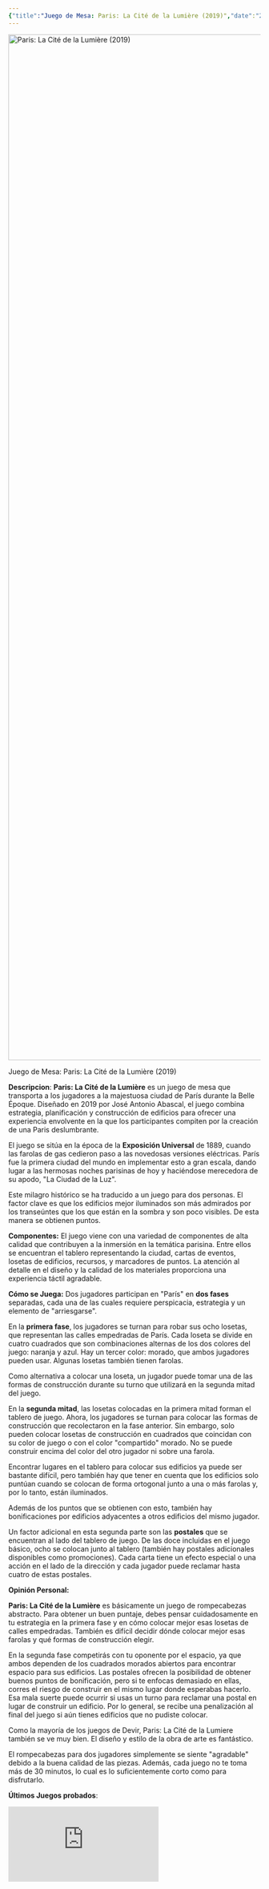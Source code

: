 ```yaml
---
{"title":"Juego de Mesa: Paris: La Cité de la Lumière (2019)","date":"2024-03-07","tags":["board-games"],"category":["[[Board games]]"],"dg-publish":true,"permalink":"/notes/paris-la-cite-de-la-lumiere-2019/","dgPassFrontmatter":true,"noteIcon":"default","created":"2025-03-14T13:22:17.926-05:00","updated":"2025-03-20T17:54:31.263-05:00"}
---
```



<a data-flickr-embed="true" href="https://www.flickr.com/photos/200241935@N06/53573589110/" title="Paris: La Cité de la Lumière (2019)"><img src="https://live.staticflickr.com/65535/53573589110_0197663dfc_k.jpg" width="2048" height="2048" alt="Paris: La Cité de la Lumière (2019)"/></a><script async src="//embedr.flickr.com/assets/client-code.js" charset="utf-8"></script>

Juego de Mesa: Paris: La Cité de la Lumière (2019)


**Descripcion**: **Paris: La Cité de la Lumière** es un juego de mesa que transporta a los jugadores a la majestuosa ciudad de París durante la Belle Époque. Diseñado en 2019 por José Antonio Abascal, el juego combina estrategia, planificación y construcción de edificios para ofrecer una experiencia envolvente en la que los participantes compiten por la creación de una Paris deslumbrante.

El juego se sitúa en la época de la **Exposición Universal** de 1889, cuando las farolas de gas cedieron paso a las novedosas versiones eléctricas. París fue la primera ciudad del mundo en implementar esto a gran escala, dando lugar a las hermosas noches parisinas de hoy y haciéndose merecedora de su apodo, "La Ciudad de la Luz".

Este milagro histórico se ha traducido a un juego para dos personas. El factor clave es que los edificios mejor iluminados son más admirados por los transeúntes que los que están en la sombra y son poco visibles. De esta manera se obtienen puntos.

**Componentes:** El juego viene con una variedad de componentes de alta calidad que contribuyen a la inmersión en la temática parisina. Entre ellos se encuentran el tablero representando la ciudad, cartas de eventos, losetas de edificios, recursos, y marcadores de puntos. La atención al detalle en el diseño y la calidad de los materiales proporciona una experiencia táctil agradable.

**Cómo se Juega:** Dos jugadores participan en "París" en **dos fases** separadas, cada una de las cuales requiere perspicacia, estrategia y un elemento de "arriesgarse".

En la **primera fase**, los jugadores se turnan para robar sus ocho losetas, que representan las calles empedradas de París. Cada loseta se divide en cuatro cuadrados que son combinaciones alternas de los dos colores del juego: naranja y azul. Hay un tercer color: morado, que ambos jugadores pueden usar. Algunas losetas también tienen farolas.

Como alternativa a colocar una loseta, un jugador puede tomar una de las formas de construcción durante su turno que utilizará en la segunda mitad del juego.

En la **segunda mitad**, las losetas colocadas en la primera mitad forman el tablero de juego. Ahora, los jugadores se turnan para colocar las formas de construcción que recolectaron en la fase anterior. Sin embargo, solo pueden colocar losetas de construcción en cuadrados que coincidan con su color de juego o con el color "compartido" morado. No se puede construir encima del color del otro jugador ni sobre una farola.

Encontrar lugares en el tablero para colocar sus edificios ya puede ser bastante difícil, pero también hay que tener en cuenta que los edificios solo puntúan cuando se colocan de forma ortogonal junto a una o más farolas y, por lo tanto, están iluminados.

Además de los puntos que se obtienen con esto, también hay bonificaciones por edificios adyacentes a otros edificios del mismo jugador.

Un factor adicional en esta segunda parte son las **postales** que se encuentran al lado del tablero de juego. De las doce incluidas en el juego básico, ocho se colocan junto al tablero (también hay postales adicionales disponibles como promociones). Cada carta tiene un efecto especial o una acción en el lado de la dirección y cada jugador puede reclamar hasta cuatro de estas postales.

**Opinión Personal:**

**Paris: La Cité de la Lumière** es básicamente un juego de rompecabezas abstracto. Para obtener un buen puntaje, debes pensar cuidadosamente en tu estrategia en la primera fase y en cómo colocar mejor esas losetas de calles empedradas. También es difícil decidir dónde colocar mejor esas farolas y qué formas de construcción elegir.

En la segunda fase competirás con tu oponente por el espacio, ya que ambos dependen de los cuadrados morados abiertos para encontrar espacio para sus edificios. Las postales ofrecen la posibilidad de obtener buenos puntos de bonificación, pero si te enfocas demasiado en ellas, corres el riesgo de construir en el mismo lugar donde esperabas hacerlo. Esa mala suerte puede ocurrir si usas un turno para reclamar una postal en lugar de construir un edificio. Por lo general, se recibe una penalización al final del juego si aún tienes edificios que no pudiste colocar.

Como la mayoría de los juegos de Devir, Paris: La Cité de la Lumiere también se ve muy bien. El diseño y estilo de la obra de arte es fantástico.

El rompecabezas para dos jugadores simplemente se siente "agradable" debido a la buena calidad de las piezas. Además, cada juego no te toma más de 30 minutos, lo cual es lo suficientemente corto como para disfrutarlo.

**Últimos Juegos probados**:

![](https://boardgamegeek.com/jswidget.php?username=cardila&numitems=5&text=title&images=medium&show=recentplays&imagesonly=1&imagepos=center&inline=1&showplaydate=1&domains%5B%5D=boardgame&imagewidget=1)

